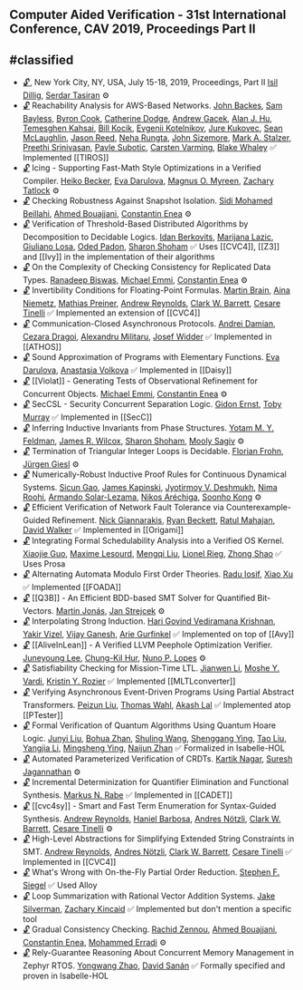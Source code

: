 ## Computer Aided Verification - 31st International Conference, CAV 2019, Proceedings Part II
#classified
---
-	[🔓](https://doi.org/10.1007/978-3-030-25543-5), New York City, NY, USA, July 15-18, 2019, Proceedings, Part II
	[Isil Dillig](https://dblp.org/pid/85/3688.html), [Serdar Tasiran](https://dblp.org/pid/88/1444.html)
	⚙️
-	[🔓](https://doi.org/10.1007/978-3-030-25543-5_14) Reachability Analysis for AWS-Based Networks.
	[John Backes](https://dblp.org/pid/97/8857.html), [Sam Bayless](https://dblp.org/pid/115/4378.html), [Byron Cook](https://dblp.org/pid/36/113.html), [Catherine Dodge](https://dblp.org/pid/79/3346.html), [Andrew Gacek](https://dblp.org/pid/84/6151.html), [Alan J. Hu](https://dblp.org/pid/01/2712.html), [Temesghen Kahsai](https://dblp.org/pid/02/6790.html), [Bill Kocik](https://dblp.org/pid/244/8238.html), [Evgenii Kotelnikov](https://dblp.org/pid/39/11063.html), [Jure Kukovec](https://dblp.org/pid/219/2203.html), [Sean McLaughlin](https://dblp.org/pid/66/5402.html), [Jason Reed](https://dblp.org/pid/244/8203.html), [Neha Rungta](https://dblp.org/pid/66/4832.html), [John Sizemore](https://dblp.org/pid/244/8225.html), [Mark A. Stalzer](https://dblp.org/pid/41/5189.html), [Preethi Srinivasan](https://dblp.org/pid/182/4720.html), [Pavle Subotic](https://dblp.org/pid/124/8970.html), [Carsten Varming](https://dblp.org/pid/29/2675.html), [Blake Whaley](https://dblp.org/pid/244/8299.html)
	✅ Implemented [[TIROS]]
-	[🔓](https://doi.org/10.1007/978-3-030-25543-5_10) Icing - Supporting Fast-Math Style Optimizations in a Verified Compiler.
	[Heiko Becker](https://dblp.org/pid/180/4436.html), [Eva Darulova](https://dblp.org/pid/75/10322.html), [Magnus O. Myreen](https://dblp.org/pid/92/2955.html), [Zachary Tatlock](https://dblp.org/pid/24/2888.html)
	⚙️
-	[🔓](https://doi.org/10.1007/978-3-030-25543-5_17) Checking Robustness Against Snapshot Isolation.
	[Sidi Mohamed Beillahi](https://dblp.org/pid/162/3997.html), [Ahmed Bouajjani](https://dblp.org/pid/b/AhmedBouajjani.html), [Constantin Enea](https://dblp.org/pid/72/2839.html)
	⚙️
-	[🔓](https://doi.org/10.1007/978-3-030-25543-5_15) Verification of Threshold-Based Distributed Algorithms by Decomposition to Decidable Logics.
	[Idan Berkovits](https://dblp.org/pid/241/6049.html), [Marijana Lazic](https://dblp.org/pid/185/0660.html), [Giuliano Losa](https://dblp.org/pid/04/11066.html), [Oded Padon](https://dblp.org/pid/155/8122.html), [Sharon Shoham](https://dblp.org/pid/92/128.html)
	✅ Uses [[CVC4]], [[Z3]] and [[Ivy]] in the implementation of their algorithms
-	[🔓](https://doi.org/10.1007/978-3-030-25543-5_19) On the Complexity of Checking Consistency for Replicated Data Types.
	[Ranadeep Biswas](https://dblp.org/pid/244/8272.html), [Michael Emmi](https://dblp.org/pid/76/5819.html), [Constantin Enea](https://dblp.org/pid/72/2839.html)
	⚙️
-	[🔓](https://doi.org/10.1007/978-3-030-25543-5_8) Invertibility Conditions for Floating-Point Formulas.
	[Martin Brain](https://dblp.org/pid/25/2814.html), [Aina Niemetz](https://dblp.org/pid/115/4373.html), [Mathias Preiner](https://dblp.org/pid/115/4371.html), [Andrew Reynolds](https://dblp.org/pid/41/9861.html), [Clark W. Barrett](https://dblp.org/pid/b/ClarkWBarrett.html), [Cesare Tinelli](https://dblp.org/pid/37/4921.html)
	✅ Implemented an extension of [[CVC4]]
-	[🔓](https://doi.org/10.1007/978-3-030-25543-5_20) Communication-Closed Asynchronous Protocols.
	[Andrei Damian](https://dblp.org/pid/64/2576.html), [Cezara Dragoi](https://dblp.org/pid/46/4882.html), [Alexandru Militaru](https://dblp.org/pid/244/8331.html), [Josef Widder](https://dblp.org/pid/15/3339.html)
	✅ Implemented in [[ATHOS]]
-	[🔓](https://doi.org/10.1007/978-3-030-25543-5_11) Sound Approximation of Programs with Elementary Functions.
	[Eva Darulova](https://dblp.org/pid/75/10322.html), [Anastasia Volkova](https://dblp.org/pid/167/2469.html)
	✅ Implemented in [[Daisy]]
-	[🔓](https://doi.org/10.1007/978-3-030-25543-5_30) [[Violat]] - Generating Tests of Observational Refinement for Concurrent Objects.
	[Michael Emmi](https://dblp.org/pid/76/5819.html), [Constantin Enea](https://dblp.org/pid/72/2839.html)
	⚙️
-	[🔓](https://doi.org/10.1007/978-3-030-25543-5_13) SecCSL - Security Concurrent Separation Logic.
	[Gidon Ernst](https://dblp.org/pid/19/1202.html), [Toby Murray](https://dblp.org/pid/31/6289.html)
	✅ Implemented in [[SecC]]
-	[🔓](https://doi.org/10.1007/978-3-030-25543-5_23) Inferring Inductive Invariants from Phase Structures.
	[Yotam M. Y. Feldman](https://dblp.org/pid/193/0778.html), [James R. Wilcox](https://dblp.org/pid/38/10688-1.html), [Sharon Shoham](https://dblp.org/pid/92/128.html), [Mooly Sagiv](https://dblp.org/pid/s/SSagiv.html)
	⚙️
-	[🔓](https://doi.org/10.1007/978-3-030-25543-5_24) Termination of Triangular Integer Loops is Decidable.
	[Florian Frohn](https://dblp.org/pid/147/6083.html), [Jürgen Giesl](https://dblp.org/pid/g/JurgenGiesl.html)
	⚙️
-	[🔓](https://doi.org/10.1007/978-3-030-25543-5_9) Numerically-Robust Inductive Proof Rules for Continuous Dynamical Systems.
	[Sicun Gao](https://dblp.org/pid/22/8296.html), [James Kapinski](https://dblp.org/pid/27/532.html), [Jyotirmoy V. Deshmukh](https://dblp.org/pid/42/160.html), [Nima Roohi](https://dblp.org/pid/93/7539.html), [Armando Solar-Lezama](https://dblp.org/pid/95/6919.html), [Nikos Aréchiga](https://dblp.org/pid/83/7744.html), [Soonho Kong](https://dblp.org/pid/43/7541.html)
	⚙️
-	[🔓](https://doi.org/10.1007/978-3-030-25543-5_18) Efficient Verification of Network Fault Tolerance via Counterexample-Guided Refinement.
	[Nick Giannarakis](https://dblp.org/pid/165/5440.html), [Ryan Beckett](https://dblp.org/pid/161/6041.html), [Ratul Mahajan](https://dblp.org/pid/81/6327.html), [David Walker](https://dblp.org/pid/53/5714.html)
	✅ Implemented in [[Origami]]
-	[🔓](https://doi.org/10.1007/978-3-030-25543-5_28) Integrating Formal Schedulability Analysis into a Verified OS Kernel.
	[Xiaojie Guo](https://dblp.org/pid/43/8066.html), [Maxime Lesourd](https://dblp.org/pid/233/0573.html), [Mengqi Liu](https://dblp.org/pid/239/5467.html), [Lionel Rieg](https://dblp.org/pid/33/1736.html), [Zhong Shao](https://dblp.org/pid/s/ZhongShao.html)
	✅ Uses Prosa
-	[🔓](https://doi.org/10.1007/978-3-030-25543-5_3) Alternating Automata Modulo First Order Theories.
	[Radu Iosif](https://dblp.org/pid/81/5510.html), [Xiao Xu](https://dblp.org/pid/64/4216.html)
	✅ Implemented [[FOADA]]
-	[🔓](https://doi.org/10.1007/978-3-030-25543-5_4) [[Q3B]] - An Efficient BDD-based SMT Solver for Quantified Bit-Vectors.
	[Martin Jonás](https://dblp.org/pid/178/4046.html), [Jan Strejcek](https://dblp.org/pid/37/1716.html)
	⚙️
-	[🔓](https://doi.org/10.1007/978-3-030-25543-5_21) Interpolating Strong Induction.
	[Hari Govind Vediramana Krishnan](https://dblp.org/pid/204/2535.html), [Yakir Vizel](https://dblp.org/pid/86/2578.html), [Vijay Ganesh](https://dblp.org/pid/g/VijayGanesh.html), [Arie Gurfinkel](https://dblp.org/pid/44/3532.html)
	✅ Implemented on top of [[Avy]]
-	[🔓](https://doi.org/10.1007/978-3-030-25543-5_25) [[AliveInLean]] - A Verified LLVM Peephole Optimization Verifier.
	[Juneyoung Lee](https://dblp.org/pid/181/5852.html), [Chung-Kil Hur](https://dblp.org/pid/75/3287.html), [Nuno P. Lopes](https://dblp.org/pid/77/2149.html)
	⚙️
-	[🔓](https://doi.org/10.1007/978-3-030-25543-5_1) Satisfiability Checking for Mission-Time LTL.
	[Jianwen Li](https://dblp.org/pid/21/8669.html), [Moshe Y. Vardi](https://dblp.org/pid/v/MosheYVardi.html), [Kristin Y. Rozier](https://dblp.org/pid/67/519.html)
	✅ Implemented [[MLTLconverter]]
-	[🔓](https://doi.org/10.1007/978-3-030-25543-5_22) Verifying Asynchronous Event-Driven Programs Using Partial Abstract Transformers.
	[Peizun Liu](https://dblp.org/pid/156/3487.html), [Thomas Wahl](https://dblp.org/pid/72/5272.html), [Akash Lal](https://dblp.org/pid/27/1008.html)
	✅ Implemented atop [[PTester]]
-	[🔓](https://doi.org/10.1007/978-3-030-25543-5_12) Formal Verification of Quantum Algorithms Using Quantum Hoare Logic.
	[Junyi Liu](https://dblp.org/pid/122/7374.html), [Bohua Zhan](https://dblp.org/pid/31/11002.html), [Shuling Wang](https://dblp.org/pid/97/4633.html), [Shenggang Ying](https://dblp.org/pid/132/6904.html), [Tao Liu](https://dblp.org/pid/43/656.html), [Yangjia Li](https://dblp.org/pid/51/10827.html), [Mingsheng Ying](https://dblp.org/pid/13/6525.html), [Naijun Zhan](https://dblp.org/pid/63/1911.html)
	✅ Formalized in Isabelle-HOL
-	[🔓](https://doi.org/10.1007/978-3-030-25543-5_26) Automated Parameterized Verification of CRDTs.
	[Kartik Nagar](https://dblp.org/pid/120/1805.html), [Suresh Jagannathan](https://dblp.org/pid/j/SJagannathan.html)
	⚙️
-	[🔓](https://doi.org/10.1007/978-3-030-25543-5_6) Incremental Determinization for Quantifier Elimination and Functional Synthesis.
	[Markus N. Rabe](https://dblp.org/pid/88/1112-2.html)
	✅ Implemented in [[CADET]]
-	[🔓](https://doi.org/10.1007/978-3-030-25543-5_5) [[cvc4sy]] - Smart and Fast Term Enumeration for Syntax-Guided Synthesis.
	[Andrew Reynolds](https://dblp.org/pid/41/9861.html), [Haniel Barbosa](https://dblp.org/pid/116/5052.html), [Andres Nötzli](https://dblp.org/pid/131/4231.html), [Clark W. Barrett](https://dblp.org/pid/b/ClarkWBarrett.html), [Cesare Tinelli](https://dblp.org/pid/37/4921.html)
	⚙️
-	[🔓](https://doi.org/10.1007/978-3-030-25543-5_2) High-Level Abstractions for Simplifying Extended String Constraints in SMT.
	[Andrew Reynolds](https://dblp.org/pid/41/9861.html), [Andres Nötzli](https://dblp.org/pid/131/4231.html), [Clark W. Barrett](https://dblp.org/pid/b/ClarkWBarrett.html), [Cesare Tinelli](https://dblp.org/pid/37/4921.html)
	✅ Implemented in [[CVC4]]
-	[🔓](https://doi.org/10.1007/978-3-030-25543-5_27) What's Wrong with On-the-Fly Partial Order Reduction.
	[Stephen F. Siegel](https://dblp.org/pid/50/540.html)
	✅ Used Alloy
-	[🔓](https://doi.org/10.1007/978-3-030-25543-5_7) Loop Summarization with Rational Vector Addition Systems.
	[Jake Silverman](https://dblp.org/pid/183/9781.html), [Zachary Kincaid](https://dblp.org/pid/61/6578.html)
	✅ Implemented but don't mention a specific tool
-	[🔓](https://doi.org/10.1007/978-3-030-25543-5_16) Gradual Consistency Checking.
	[Rachid Zennou](https://dblp.org/pid/244/8308.html), [Ahmed Bouajjani](https://dblp.org/pid/b/AhmedBouajjani.html), [Constantin Enea](https://dblp.org/pid/72/2839.html), [Mohammed Erradi](https://dblp.org/pid/55/3938.html)
	⚙️
-	[🔓](https://doi.org/10.1007/978-3-030-25543-5_29) Rely-Guarantee Reasoning About Concurrent Memory Management in Zephyr RTOS.
	[Yongwang Zhao](https://dblp.org/pid/70/2470.html), [David Sanán](https://dblp.org/pid/22/111.html)
	✅ Formally specified and proven in Isabelle-HOL
